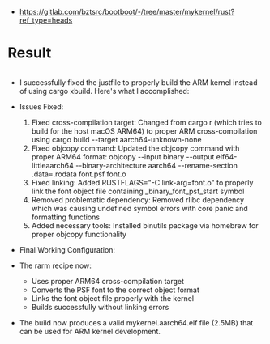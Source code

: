 - https://gitlab.com/bztsrc/bootboot/-/tree/master/mykernel/rust?ref_type=heads

# Result

```bash

```

- I successfully fixed the justfile to properly build the ARM kernel instead of using cargo xbuild. Here's what I accomplished:

- Issues Fixed:

  1. Fixed cross-compilation target: Changed from cargo r (which tries to build for the host macOS ARM64) to proper ARM cross-compilation using cargo
   build --target aarch64-unknown-none
  2. Fixed objcopy command: Updated the objcopy command with proper ARM64 format:
  objcopy --input binary --output elf64-littleaarch64 --binary-architecture aarch64 --rename-section .data=.rodata font.psf font.o
  3. Fixed linking: Added RUSTFLAGS="-C link-arg=font.o" to properly link the font object file containing _binary_font_psf_start symbol
  4. Removed problematic dependency: Removed rlibc dependency which was causing undefined symbol errors with core panic and formatting functions
  5. Added necessary tools: Installed binutils package via homebrew for proper objcopy functionality

- Final Working Configuration:

- The rarm recipe now:
  - Uses proper ARM64 cross-compilation target
  - Converts the PSF font to the correct object format
  - Links the font object file properly with the kernel
  - Builds successfully without linking errors

- The build now produces a valid mykernel.aarch64.elf file (2.5MB) that can be used for ARM kernel development.

